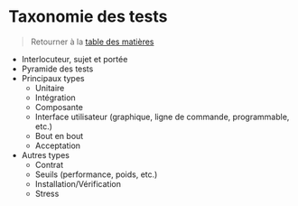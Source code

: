 # Taxonomie des tests

> Retourner à la [table des matières](./index.md)

- Interlocuteur, sujet et portée
- Pyramide des tests
- Principaux types
  - Unitaire
  - Intégration
  - Composante
  - Interface utilisateur (graphique, ligne de commande, programmable, etc.)
  - Bout en bout
  - Acceptation
- Autres types
  - Contrat
  - Seuils (performance, poids, etc.)
  - Installation/Vérification
  - Stress
